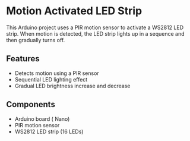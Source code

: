 # Motion Activated LED Strip

This Arduino project uses a PIR motion sensor to activate a WS2812 LED strip. When motion is detected, the LED strip lights up in a sequence and then gradually turns off.

## Features

- Detects motion using a PIR sensor
- Sequential LED lighting effect
- Gradual LED brightness increase and decrease

## Components

- Arduino board ( Nano)
- PIR motion sensor
- WS2812 LED strip (16 LEDs)
